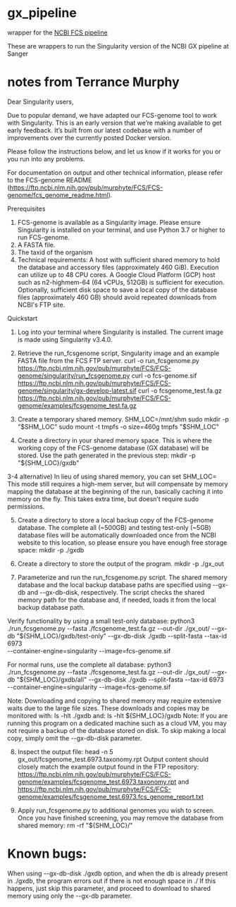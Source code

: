 # gx_pipeline
wrapper for the [NCBI FCS pipeline](https://ftp.ncbi.nlm.nih.gov/pub/murphyte/FCS/FCS-genome/fcs_genome_readme.html)

These are wrappers to run the Singularity version of the NCBI GX pipeline at Sanger

# notes from Terrance Murphy
Dear Singularity users,
 
Due to popular demand, we have adapted our FCS-genome tool to work with Singularity. This is an early version that we’re making available to get early feedback. It’s built from our latest codebase with a number of improvements over the currently posted Docker version.
 
Please follow the instructions below, and let us know if it works for you or you run into any problems.
 
For documentation on output and other technical information, please refer to the FCS-genome README (https://ftp.ncbi.nlm.nih.gov/pub/murphyte/FCS/FCS-genome/fcs_genome_readme.html).
 
Prerequisites
 
1. FCS-genome is available as a Singularity image. Please ensure Singularity is installed on your terminal, and use Python 3.7 or higher to run FCS-genome.
2. A FASTA file.
3. The taxid of the organism
4. Technical requirements:
  A host with sufficient shared memory to hold the database and accessory files (approximately 460 GiB). Execution can utilize up to 48 CPU cores.
  A Google Cloud Platform (GCP) host such as n2-highmem-64 (64 vCPUs, 512GB) is sufficient for execution. Optionally, sufficient disk space to save
  a local copy of the database files (approximately 460 GB) should avoid repeated downloads from NCBI's FTP site.
 
Quickstart
1) Log into your terminal where Singularity is installed. The current image is made using Singularity v3.4.0.
2) Retrieve the run_fcsgenome script, Singularity image and an example FASTA file from the FCS FTP server.
curl -o run_fcsgenome.py https://ftp.ncbi.nlm.nih.gov/pub/murphyte/FCS/FCS-genome/singularity/run_fcsgenome.py
curl -o fcs-genome.sif https://ftp.ncbi.nlm.nih.gov/pub/murphyte/FCS/FCS-genome/singularity/gx-develop-latest.sif
curl -o fcsgenome_test.fa.gz https://ftp.ncbi.nlm.nih.gov/pub/murphyte/FCS/FCS-genome/examples/fcsgenome_test.fa.gz
 
3) Create a temporary shared memory.
SHM_LOC=/mnt/shm
sudo mkdir -p "$SHM_LOC"
sudo mount -t tmpfs -o size=460g tmpfs "$SHM_LOC"
 
4) Create a directory in your shared memory space. This is where the working copy of the FCS-genome database (GX database) will be stored.
Use the path generated in the previous step:
mkdir -p "${SHM_LOC}/gxdb"
 
3-4 alternative)
In lieu of using shared memory, you can set SHM_LOC=<disk path>
This mode still requires a high-mem server, but will compensate by memory mapping the database at the beginning of the run, basically caching it into memory on the fly. This takes extra time, but doesn’t require sudo permissions.
 
5) Create a directory to store a local backup copy of the FCS-genome database.
The complete all (~500GB) and testing test-only (~5GB) database files will be automatically downloaded once from the NCBI website to this location,
so please ensure you have enough free storage space:
mkdir -p ./gxdb
 
6) Create a directory to store the output of the program.
mkdir -p ./gx_out
 
7) Parameterize and run the run_fcsgenome.py script.
The shared memory database and the local backup database paths are specified using --gx-db and --gx-db-disk, respectively.
The script checks the shared memory path for the database and, if needed, loads it from the local backup database path.
 
Verify functionality by using a small test-only database:
python3 ./run_fcsgenome.py --fasta ./fcsgenome_test.fa.gz --out-dir ./gx_out/ --gx-db "${SHM_LOC}/gxdb/test-only" --gx-db-disk ./gxdb --split-fasta --tax-id 6973 \
--container-engine=singularity --image=fcs-genome.sif
 
For normal runs, use the complete all database:
python3 ./run_fcsgenome.py --fasta ./fcsgenome_test.fa.gz --out-dir ./gx_out/ --gx-db "${SHM_LOC}/gxdb/all" --gx-db-disk ./gxdb --split-fasta --tax-id 6973 \
--container-engine=singularity --image=fcs-genome.sif
 
Note: Downloading and copying to shared memory may require extensive waits due to the large file sizes. These downloads and copies may be monitored with:
ls -hlt ./gxdb
and:
ls -hlt ${SHM_LOC}/gxdb
Note: If you are running this program on a dedicated machine such as a cloud VM, you may not require a backup of the database stored on disk.
To skip making a local copy, simply omit the --gx-db-disk parameter.
 
8) Inspect the output file:
head -n 5 gx_out/fcsgenome_test.6973.taxonomy.rpt
Output content should closely match the example output found in the FTP repository:
https://ftp.ncbi.nlm.nih.gov/pub/murphyte/FCS/FCS-genome/examples/fcsgenome_test.6973.taxonomy.rpt
and
https://ftp.ncbi.nlm.nih.gov/pub/murphyte/FCS/FCS-genome/examples/fcsgenome_test.6973.fcs_genome_report.txt
 
9) Apply run_fcsgenome.py to additional genomes you wish to screen. Once you have finished screening, you may remove the database from shared memory:
rm -rf "${SHM_LOC}/"
 
 
# Known bugs:
When using --gx-db-disk ./gxdb option, and when the db is already present in ./gxdb, the program errors out if there is not enough space in ./
If this happens, just skip this parameter, and proceed to download to shared memory using only the --gx-db parameter.
